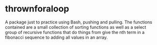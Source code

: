 # thrownforaloop

A package just to practice using Bash, pushing and pulling. The functions
contained are a small collection of sorting functions as well as a select group
of recursive functions that do things from give the nth term in a fibonacci
sequence to adding all values in an array.
